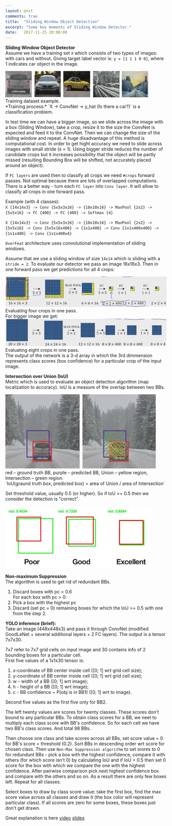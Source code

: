 ```yaml
---
layout: post
comments: true
title:  "Sliding Window Object Detection"
excerpt: "Some key moments of Sliding Window Detector."
date:   2017-11-25 20:00:00
---
```

**Sliding Window Object Detector**  
Assume we have a training set `X` which consists of two types of images: with cars and without.
Giving target label vector is: `y = [1 1 1 0 0]`, where 1 indicates car object in the image.
<div class="imgcap">
<img src="/assets/break/cars.JPG">
<div class="thecap">
 Training dataset example.
</div>
</div>
*Training process:*  
`X -> ConvNet -> y_hat (Is there a car?)`  
is a classification problem.

In test time we can have a bigger image, so we slide across the image with a box (Sliding Window), take a crop, resize it to the size the ConvNet is expected and feed it to the ConvNet. Then we can change the size of the sliding window and repeat. 
A huge disadvantage of this method is computational cost. In order to get hight accuracy we need to slide across images with small stride (s = 1). Using bigger stride reduces the number of candidate crops but it increases possibility that the object will be partly missed (resulting Bounding Box will be shifted, not accurately placed around an object).

If `FC layers` are used then to classify all crops we need `#crops` forward passes. Not optimal because there are lots of overlapped computations.
There is a better way - turn each `FC layer` into `Conv layer`. It will allow to classify all crops in one forward pass.

Example (with 4 classes):  
`X {14x14x3} -> Conv {5x5x3x16} -> {10x10x16} -> MaxPool {2x2} -> {5x5x16} -> FC {400} -> FC {400} -> Softmax {4}`  

``X {14x14x3} -> Conv {5x5x3x16} -> {10x10x16} -> MaxPool {2x2} -> {5x5x16} -> Conv {5x5x16x400} -> {1x1x400} -> Conv {1x1x400x400} -> {1x1x400} -> Conv {1x1x400x4}``

`OverFeat` architecture uses convolutional implementation of sliding windows.

Assume that we use a sliding window of size `14x14` which is sliding with a `stride = 2`. To evaluate our detector we pass an image 16x16x3. Then in one forward pass we get predictions for all 4 crops:  
<div class="imgcap">
<img src="/assets/break/fc-to-conv.JPG">
<div class="thecap">
 Evaluating four crops in one pass.
</div>
</div>
For bigger image we get:
<div class="imgcap">
<img src="/assets/break/sliding-window-net.JPG">
<div class="thecap">
 Evaluating eight crops in one pass.
</div>
</div>
The output of the network is a 3-d array in which the 3rd dimmension represents class scores (box confidence) for a particular crop of the input image.

**Intersection over Union (IoU)**  
Metric which is used to evaluate an object detection algorithm (map localization to accuracy). IoU is a measure of the overlap between two BBs.
<div class="imgcap">
<img src="/assets/break/IoU.JPG">
<div class="thecap">
 red – ground truth BB, purple – predicted BB, Union – yellow region, Intersection – green region.
</div>
</div>
`IoU(graund truth box, predicted box) = area of Union / area of Intersection`  

Set threshold value, usually 0.5 (or higher). So if IoU >= 0.5 then we consider the detection is "correct".
<div class="imgcap">
<img src="/assets/break/IoU-example.JPG">
</div>

**Non-maximum Suppression**  
The algorithm is used to get rid of redundant BBs.  
1) Discard boxes with pc < 0.6  
For each box with pc > 0:  
2) Pick a box with the highest pc  
3) Discard (set pc = 0) remaining boxes for which the IoU >= 0.5 with one from the step 2.

**YOLO inference (brief):**  
Take an image (448x448x3) and pass it through ConvNet (modified GoodLeNet + several additional layers + 2 FC layers).
The output is a tensor 7x7x30.

7x7 refer to 7x7 grid cells on input image and 30 contains info of 2 bounding boxes for a particular cell.  
First five values of a 1x1x30 tensor is:  
1) x-coordinate of BB center inside cell ([0; 1] wrt grid cell size);  
2) y-coordinate of BB center inside cell ([0; 1] wrt grid cell size);  
3) w - width of a BB ([0; 1] wrt image);  
4) h - height of a BB ([0; 1] wrt image);  
5) c - BB confidence ~ P(obj is in BB1) ([0; 1] wrt to image).

Second five values as the first five only for BB2.

The left twenty values are scores for twenty classes. These scores don't bound to any particular BBs. To obtain class scores for a BB, we neet to multiply each class score with BB's confidence. So for each cell we have two BB's class scores. And total 98 BBs.

Then choose one class and take scores across all BBs, set score value = 0 for BB's score < threshold (0.2). Sort BBs in descending order wrt score for chosen class. Then use `Non-Max Suppression algorithm` to set srores to 0 for redundunt BBs - pick a box with the highest confidence, compare it with others (for which score isn't 0) by calculating IoU and if IoU > 0.5 then set 0 score for the box with which we compare the one with the highest confidence. After pairwise comparison pick next highest confidence box and compare with the others and so on. As a result there are only few boxes left. Repeat for all classes.

Select boxes to draw by class score value: take the first box, find the max score value across all classes and draw it (the box color will represent particular class). If all scores are zero for some boxes, these boxes just don't get drawn.

Great explanation is here [video](https://www.youtube.com/watch?v=L0tzmv--CGY) [slides](https://docs.google.com/presentation/d/1aeRvtKG21KHdD5lg6Hgyhx5rPq_ZOsGjG5rJ1HP7BbA/pub?start=false&loop=false&delayms=3000&slide=id.g137784ab86_4_1258)
